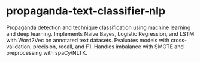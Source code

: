 # propaganda-text-classifier-nlp
Propaganda detection and technique classification using machine learning and deep learning. Implements Naive Bayes, Logistic Regression, and LSTM with Word2Vec on annotated text datasets. Evaluates models with cross-validation, precision, recall, and F1. Handles imbalance with SMOTE and preprocessing with spaCy/NLTK.
